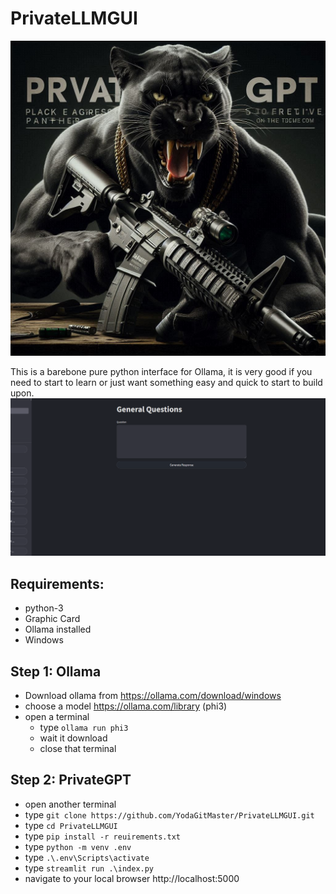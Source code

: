 # PrivateLLMGUI

![](https://raw.githubusercontent.com/YodaGitMaster/PrivateLLMGUI/main/images/logo.jpg)

This is a barebone pure python interface for Ollama, it is very good if you need to start to learn or just want something easy and quick to start to build upon. 
![](https://raw.githubusercontent.com/YodaGitMaster/PrivateLLMGUI/main/images/232.png)
## Requirements:
- python-3
- Graphic Card
- Ollama installed
- Windows

## Step 1: Ollama
- Download ollama from https://ollama.com/download/windows
- choose a model https://ollama.com/library (phi3)
- open a terminal
  - type  ```ollama run phi3```
  - wait it download
  - close that terminal

## Step 2: PrivateGPT
- open another terminal
- type ```git clone https://github.com/YodaGitMaster/PrivateLLMGUI.git```
- type ```cd PrivateLLMGUI```
- type ```pip install -r reuirements.txt```
- type ```python -m venv .env ```
- type ```.\.env\Scripts\activate ```
- type ```streamlit run .\index.py  ```
- navigate to your local browser http://localhost:5000
  
